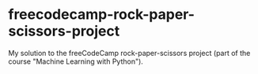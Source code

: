 # freecodecamp-rock-paper-scissors-project
My solution to the freeCodeCamp rock-paper-scissors project (part of the course "Machine Learning with Python").
